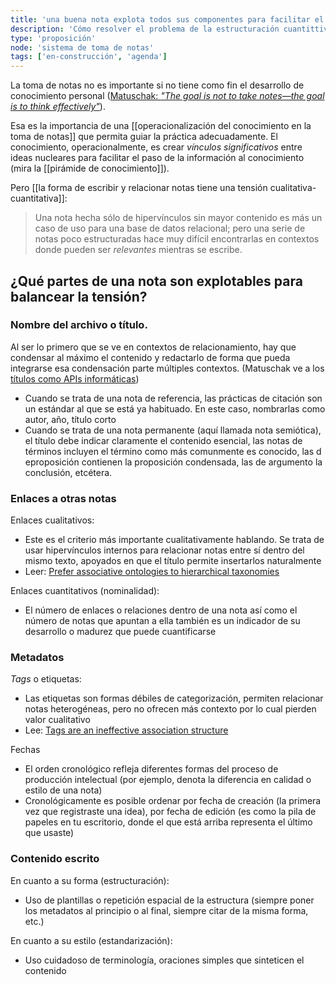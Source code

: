 ```yaml
---
title: 'una buena nota explota todos sus componentes para facilitar el trabajo cognitivo y la vinculación'
description: 'Cómo resolver el problema de la estructuración cuantittiva y la finura cualitativa de una nota'
type: 'proposición'
node: 'sistema de toma de notas'
tags: ['en-construcción', 'agenda']
---
```


La toma de notas no es importante si no tiene como fin el desarrollo de conocimiento personal ([Matuschak: *"The goal is not to take notes—the goal is to think effectively"*](https://notes.andymatuschak.org/z7kEFe6NfUSgtaDuUjST1oczKKzQQeQWk4Dbc)).

Esa es la importancia de una [[operacionalización del conocimiento en la toma de notas]] que permita guiar la práctica adecuadamente. El conocimiento, operacionalmente, es crear *vínculos significativos* entre ideas nucleares para facilitar el paso de la información al conocimiento (mira la [[pirámide de conocimiento]]).

Pero [[la forma de escribir y relacionar notas tiene una tensión cualitativa-cuantitativa]]:

>Una nota hecha sólo de hipervínculos sin mayor contenido es más un caso de uso para una base de datos relacional; pero una serie de notas poco estructuradas hace muy difícil encontrarlas en contextos donde pueden ser *relevantes* mientras se escribe. 


## ¿Qué partes de una nota son explotables para balancear la tensión?

### Nombre del archivo o título. 

Al ser lo primero que se ve en contextos de relacionamiento, hay que condensar al máximo el contenido y redactarlo de forma que pueda integrarse esa condensación parte múltiples contextos. (Matuschak ve a los [títulos como APIs informáticas](https://notes.andymatuschak.org/z3XP5GRmd9z1D2qCE7pxUvbeSVeQuMiqz9x1C))

- Cuando se trata de una nota de referencia, las prácticas de citación son un estándar al que se está ya habituado. En este caso, nombrarlas como autor, año, título corto
- Cuando se trata de una nota permanente (aquí llamada nota semiótica), el título debe indicar claramente el contenido esencial, las notas de términos incluyen el término como más comunmente es conocido, las d eproposición contienen la proposición condensada, las de argumento la conclusión, etcétera.

### Enlaces a otras notas

Enlaces cualitativos: 

- Este es el criterio más importante cualitativamente hablando. Se trata de usar hipervínculos internos para relacionar notas entre sí dentro del mismo texto, apoyados en que el título permite insertarlos naturalmente 
- Leer: [Prefer associative ontologies to hierarchical taxonomies](https://notes.andymatuschak.org/z29hLZHiVt7W2uss2uMpSZquAX5T6vaeSF6Cy)

Enlaces cuantitativos (nominalidad): 

- El número de enlaces o relaciones dentro de una nota así como el número de notas que apuntan a ella también es un indicador de su desarrollo o madurez que puede cuantificarse

### Metadatos

*Tags* o etiquetas:

- Las etiquetas son formas débiles de categorización, permiten relacionar notas heterogéneas, pero no ofrecen más contexto por lo cual pierden valor cualitativo
- Lee: [Tags are an ineffective association structure](https://notes.andymatuschak.org/z3MzhvmesiD2htMaEFQJif7gJgyaHAQvKH49Z)

Fechas

- El orden cronológico refleja diferentes formas del proceso de producción intelectual (por ejemplo, denota la diferencia en calidad o estilo de una nota)
- Cronológicamente es posible ordenar por fecha de creación (la primera vez que registraste una idea), por fecha de edición (es como la pila de papeles en tu escritorio, donde el que está arriba representa el último que usaste)

### Contenido escrito

En cuanto a su forma (estructuración):

- Uso de plantillas o repetición espacial de la estructura (siempre poner los metadatos al principio o al final, siempre citar de la misma forma, etc.)

En cuanto a su estilo (estandarización):

- Uso cuidadoso de terminología, oraciones simples que sinteticen el contenido